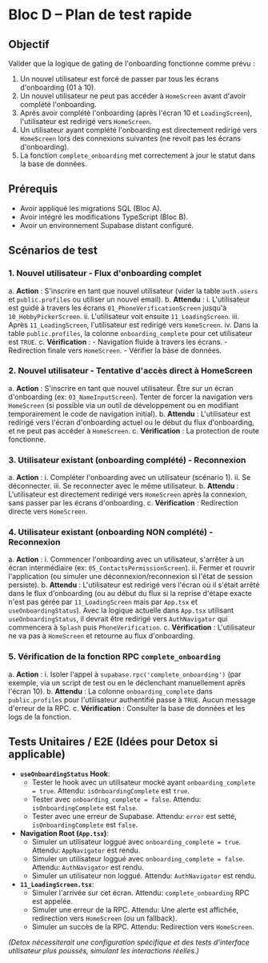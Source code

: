 # Bloc D – Plan de test rapide

## Objectif
Valider que la logique de gating de l'onboarding fonctionne comme prévu :
1. Un nouvel utilisateur est forcé de passer par tous les écrans d'onboarding (01 à 10).
2. Un nouvel utilisateur ne peut pas accéder à `HomeScreen` avant d'avoir complété l'onboarding.
3. Après avoir complété l'onboarding (après l'écran 10 et `LoadingScreen`), l'utilisateur est redirigé vers `HomeScreen`.
4. Un utilisateur ayant complété l'onboarding est directement redirigé vers `HomeScreen` lors des connexions suivantes (ne revoit pas les écrans d'onboarding).
5. La fonction `complete_onboarding` met correctement à jour le statut dans la base de données.

## Prérequis
- Avoir appliqué les migrations SQL (Bloc A).
- Avoir intégré les modifications TypeScript (Bloc B).
- Avoir un environnement Supabase distant configuré.

## Scénarios de test

### 1. Nouvel utilisateur - Flux d'onboarding complet
   a. **Action** : S'inscrire en tant que nouvel utilisateur (vider la table `auth.users` et `public.profiles` ou utiliser un nouvel email).
   b. **Attendu** :
      i. L'utilisateur est guidé à travers les écrans `01_PhoneVerificationScreen` jusqu'à `10_HobbyPickerScreen`.
      ii. L'utilisateur voit ensuite `11_LoadingScreen`.
      iii. Après `11_LoadingScreen`, l'utilisateur est redirigé vers `HomeScreen`.
      iv. Dans la table `public.profiles`, la colonne `onboarding_complete` pour cet utilisateur est `TRUE`.
   c. **Vérification** :
      - Navigation fluide à travers les écrans.
      - Redirection finale vers `HomeScreen`.
      - Vérifier la base de données.

### 2. Nouvel utilisateur - Tentative d'accès direct à HomeScreen
   a. **Action** : S'inscrire en tant que nouvel utilisateur. Être sur un écran d'onboarding (ex: `03_NameInputScreen`). Tenter de forcer la navigation vers `HomeScreen` (si possible via un outil de développement ou en modifiant temporairement le code de navigation initial).
   b. **Attendu** : L'utilisateur est redirigé vers l'écran d'onboarding actuel ou le début du flux d'onboarding, et ne peut pas accéder à `HomeScreen`.
   c. **Vérification** : La protection de route fonctionne.

### 3. Utilisateur existant (onboarding complété) - Reconnexion
   a. **Action** :
      i. Compléter l'onboarding avec un utilisateur (scénario 1).
      ii. Se déconnecter.
      iii. Se reconnecter avec le même utilisateur.
   b. **Attendu** : L'utilisateur est directement redirigé vers `HomeScreen` après la connexion, sans passer par les écrans d'onboarding.
   c. **Vérification** : Redirection directe vers `HomeScreen`.

### 4. Utilisateur existant (onboarding NON complété) - Reconnexion
   a. **Action** :
      i. Commencer l'onboarding avec un utilisateur, s'arrêter à un écran intermédiaire (ex: `05_ContactsPermissionScreen`).
      ii. Fermer et rouvrir l'application (ou simuler une déconnexion/reconnexion si l'état de session persiste).
   b. **Attendu** : L'utilisateur est redirigé vers l'écran où il s'était arrêté dans le flux d'onboarding (ou au début du flux si la reprise d'étape exacte n'est pas gérée par `11_LoadingScreen` mais par `App.tsx` et `useOnboardingStatus`). Avec la logique actuelle dans `App.tsx` utilisant `useOnboardingStatus`, il devrait être redirigé vers `AuthNavigator` qui commencera à `Splash` puis `PhoneVerification`.
   c. **Vérification** : L'utilisateur ne va pas à `HomeScreen` et retourne au flux d'onboarding.

### 5. Vérification de la fonction RPC `complete_onboarding`
   a. **Action** :
      i. Isoler l'appel à `supabase.rpc('complete_onboarding')` (par exemple, via un script de test ou en le déclenchant manuellement après l'écran 10).
   b. **Attendu** : La colonne `onboarding_complete` dans `public.profiles` pour l'utilisateur authentifié passe à `TRUE`. Aucun message d'erreur de la RPC.
   c. **Vérification** : Consulter la base de données et les logs de la fonction.

## Tests Unitaires / E2E (Idées pour Detox si applicable)

- **`useOnboardingStatus` Hook**:
    - Tester le hook avec un utilisateur mocké ayant `onboarding_complete = true`. Attendu: `isOnboardingComplete` est `true`.
    - Tester avec `onboarding_complete = false`. Attendu: `isOnboardingComplete` est `false`.
    - Tester avec une erreur de Supabase. Attendu: `error` est setté, `isOnboardingComplete` est `false`.
- **Navigation Root (`App.tsx`)**:
    - Simuler un utilisateur loggué avec `onboarding_complete = true`. Attendu: `AppNavigator` est rendu.
    - Simuler un utilisateur loggué avec `onboarding_complete = false`. Attendu: `AuthNavigator` est rendu.
    - Simuler un utilisateur non loggué. Attendu: `AuthNavigator` est rendu.
- **`11_LoadingScreen.tsx`**:
    - Simuler l'arrivée sur cet écran. Attendu: `complete_onboarding` RPC est appelée.
    - Simuler une erreur de la RPC. Attendu: Une alerte est affichée, redirection vers `HomeScreen` (ou un fallback).
    - Simuler un succès de la RPC. Attendu: Redirection vers `HomeScreen`.

*(Detox nécessiterait une configuration spécifique et des tests d'interface utilisateur plus poussés, simulant les interactions réelles.)*